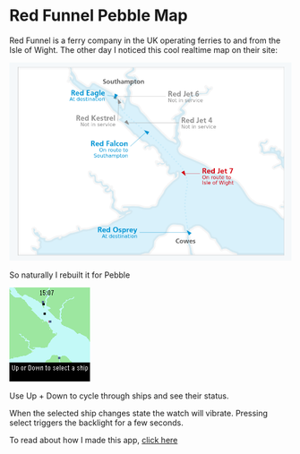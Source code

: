 Red Funnel Pebble Map
=========

Red Funnel is a ferry company in the UK operating ferries to and from the Isle of Wight. The other day I noticed this cool realtime map on their site:

![](/readmepics/1.png)

So naturally I rebuilt it for Pebble

![](/readmepics/2.png)

Use Up + Down to cycle through ships and see their status. 

When the selected ship changes state the watch will vibrate. Pressing select triggers the backlight for a few seconds.

To read about how I made this app, [click here](https://willmurphy.co.uk/red-funnel-for-pebble/)